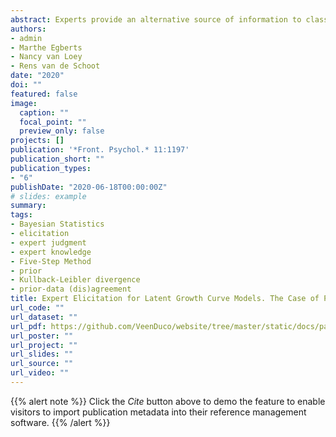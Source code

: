 ```yaml
---
abstract: Experts provide an alternative source of information to classical data collection methods such as surveys. They can provide additional insight into problems, supplement existing data, or provide insights when classical data collection is troublesome. In this paper, we explore the (dis)similarities between expert judgments and data collected by traditional data collection methods regarding the development of posttraumatic stress symptoms (PTSSs) in children with burn injuries. By means of an elicitation procedure, the experts’ domain expertise is formalized and represented in the form of probability distributions. The method is used to obtain beliefs from 14 experts, including nurses and psychologists. Those beliefs are contrasted with questionnaire data collected on the same issue. The individual and aggregated expert judgments are contrasted with the questionnaire data by means of Kullback–Leibler divergences. The aggregated judgments of the group that mainly includes psychologists resemble the questionnaire data more than almost all of the individual expert judgments.
authors:
- admin
- Marthe Egberts
- Nancy van Loey
- Rens van de Schoot
date: "2020"
doi: ""
featured: false
image:
  caption: ""
  focal_point: ""
  preview_only: false
projects: []
publication: '*Front. Psychol.* 11:1197'
publication_short: ""
publication_types:
- "6"
publishDate: "2020-06-18T00:00:00Z"
# slides: example
summary: 
tags:
- Bayesian Statistics
- elicitation 
- expert judgment
- expert knowledge
- Five-Step Method
- prior
- Kullback-Leibler divergence
- prior-data (dis)agreement
title: Expert Elicitation for Latent Growth Curve Models. The Case of Posttraumatic Stress Symptoms Development in Children With Burn Injuries
url_code: ""
url_dataset: ""
url_pdf: https://github.com/VeenDuco/website/tree/master/static/docs/papers/Expert_elicitation_LGM.pdf
url_poster: ""
url_project: ""
url_slides: ""
url_source: ""
url_video: ""
---
```


{{% alert note %}}
Click the *Cite* button above to demo the feature to enable visitors to import publication metadata into their reference management software.
{{% /alert %}}

<!--{{% alert note %}}
#Click the *Slides* button above to demo Academic's Markdown slides feature.
{{% /alert %}}-->

<!--Supplementary notes can be added here, including [code and math](https://sourcethemes.com/academic/docs/writing-markdown-latex/). -->
